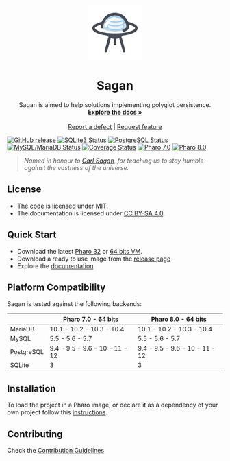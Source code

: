 <p align="center"><img src="assets/logos/128x128.png">
 <h1 align="center">Sagan</h1>
  <p align="center">
    Sagan is aimed to help solutions implementing polyglot persistence.
    <br>
    <a href="docs/"><strong>Explore the docs »</strong></a>
    <br>
    <br>
    <a href="https://github.com/ba-st/Sagan/issues/new?labels=Type%3A+Defect">Report a defect</a>
    |
    <a href="https://github.com/ba-st/Sagan/issues/new?labels=Type%3A+Feature">Request feature</a>
  </p>
</p>

[![GitHub release](https://img.shields.io/github/release/ba-st/Sagan.svg)](https://github.com/ba-st/Sagan/releases/latest)
[![SQLite3 Status](https://github.com/ba-st/Sagan/workflows/SQLite3%20Integration%20Tests/badge.svg?branch=release-candidate)](https://github.com/ba-st/Sagan/actions?query=workflow%3ASQLite3%20Integration%20Tests)
[![PostgreSQL Status](https://github.com/ba-st/Sagan/workflows/PostgreSQL%20Integration%20Tests/badge.svg?branch=release-candidate)](https://github.com/ba-st/Sagan/actions?query=workflow%3APostgreSQL%20Integration%20Tests)
[![MySQL/MariaDB Status](https://github.com/ba-st/Sagan/workflows/MySQL%20Integration%20Tests/badge.svg?branch=release-candidate)](https://github.com/ba-st/Sagan/actions?query=workflow%3AMySQL%20Integration%20Tests)
[![Coverage Status](https://codecov.io/github/ba-st/Sagan/coverage.svg?branch=release-candidate)](https://codecov.io/gh/ba-st/Sagan/branch/release-candidate)
[![Pharo 7.0](https://img.shields.io/badge/Pharo-7.0-informational)](https://pharo.org)
[![Pharo 8.0](https://img.shields.io/badge/Pharo-8.0-informational)](https://pharo.org)

> *Named in honour to [Carl Sagan](https://en.wikipedia.org/wiki/Carl_Sagan), for teaching us to stay humble against the vastness of the universe.*

## License
- The code is licensed under [MIT](LICENSE).
- The documentation is licensed under [CC BY-SA 4.0](http://creativecommons.org/licenses/by-sa/4.0/).

## Quick Start

- Download the latest [Pharo 32](https://get.pharo.org/) or [64 bits VM](https://get.pharo.org/64/).
- Download a ready to use image from the [release page](https://github.com/ba-st/Sagan/releases/latest)
- Explore the [documentation](docs/)

## Platform Compatibility

Sagan is tested against the following backends:

|  | Pharo 7.0 - 64 bits | Pharo 8.0 - 64 bits |
| ----------- | ------------- | -------------- |
| MariaDB | 10.1 - 10.2 - 10.3 - 10.4 | 10.1 - 10.2 - 10.3 - 10.4 |
| MySQL | 5.5 - 5.6 - 5.7 | 5.5 - 5.6 - 5.7 |
| PostgreSQL  | 9.4 - 9.5 - 9.6 - 10 - 11 - 12 | 9.4 - 9.5 - 9.6 - 10 - 11 - 12 |
| SQLite | 3 | 3 |

## Installation

To load the project in a Pharo image, or declare it as a dependency of your own project follow this [instructions](docs/Installation.md).

## Contributing

Check the [Contribution Guidelines](CONTRIBUTING.md)
